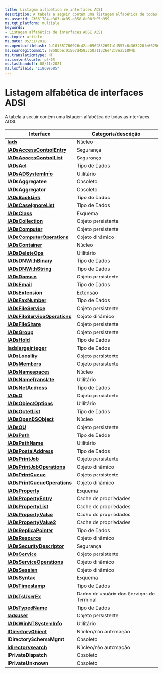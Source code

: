 ```yaml
---
title: Listagem alfabética de interfaces ADSI
description: A tabela a seguir contém uma listagem alfabética de todas as interfaces ADSI.
ms.assetid: 23661784-e303-4e05-a358-8e00fb05b959
ms.tgt_platform: multiple
keywords:
- Listagem alfabética de interfaces ADSI ADSI
ms.topic: article
ms.date: 05/31/2018
ms.openlocfilehash: 9d101357760026c42ae0969832691a2d557c64363220fe662565c0dd3923ad40
ms.sourcegitcommit: e858bbe701567d4583c50a11326e42d7ea51804b
ms.translationtype: MT
ms.contentlocale: pt-BR
ms.lasthandoff: 08/11/2021
ms.locfileid: "118692685"
---
```

# <a name="alphabetical-listing-of-adsi-interfaces"></a>Listagem alfabética de interfaces ADSI

A tabela a seguir contém uma listagem alfabética de todas as interfaces ADSI.



| Interface                                                      | Categoria/descrição        |
|----------------------------------------------------------------|-----------------------------|
| [**Iads**](/windows/desktop/api/Iads/nn-iads-iads)                                           | Núcleo                        |
| [**IADsAccessControlEntry**](/windows/desktop/api/Iads/nn-iads-iadsaccesscontrolentry)       | Segurança                    |
| [**IADsAccessControlList**](/windows/desktop/api/Iads/nn-iads-iadsaccesscontrollist)         | Segurança                    |
| [**IADsAcl**](/windows/desktop/api/Iads/nn-iads-iadsacl)                                     | Tipo de Dados                   |
| [**IADsADSystemInfo**](/windows/desktop/api/Iads/nn-iads-iadsadsysteminfo)                   | Utilitário                     |
| **IADsAggregatee**                                             | Obsoleto                    |
| **IADsAggregator**                                             | Obsoleto                    |
| [**IADsBackLink**](/windows/desktop/api/Iads/nn-iads-iadsbacklink)                           | Tipo de Dados                   |
| [**IADsCaseIgnoreList**](/windows/desktop/api/Iads/nn-iads-iadscaseignorelist)               | Tipo de Dados                   |
| [**IADsClass**](/windows/desktop/api/Iads/nn-iads-iadsclass)                                 | Esquema                      |
| [**IADsCollection**](/windows/desktop/api/Iads/nn-iads-iadscollection)                       | Objeto persistente           |
| [**IADsComputer**](/windows/desktop/api/Iads/nn-iads-iadscomputer)                           | Objeto persistente           |
| [**IADsComputerOperations**](/windows/desktop/api/Iads/nn-iads-iadscomputeroperations)       | Objeto dinâmico              |
| [**IADsContainer**](/windows/desktop/api/Iads/nn-iads-iadscontainer)                         | Núcleo                        |
| [**IADsDeleteOps**](/windows/desktop/api/Iads/nn-iads-iadsdeleteops)                         | Utilitário                     |
| [**IADsDNWithBinary**](/windows/desktop/api/Iads/nn-iads-iadsdnwithbinary)                   | Tipo de Dados                   |
| [**IADsDNWithString**](/windows/desktop/api/Iads/nn-iads-iadsdnwithstring)                   | Tipo de Dados                   |
| [**IADsDomain**](/windows/desktop/api/Iads/nn-iads-iadsdomain)                               | Objeto persistente           |
| [**IADsEmail**](/windows/desktop/api/Iads/nn-iads-iadsemail)                                 | Tipo de Dados                   |
| [**IADsExtension**](/windows/desktop/api/Iads/nn-iads-iadsextension)                         | Extensão                   |
| [**IADsFaxNumber**](/windows/desktop/api/Iads/nn-iads-iadsfaxnumber)                         | Tipo de Dados                   |
| [**IADsFileService**](/windows/desktop/api/Iads/nn-iads-iadsfileservice)                     | Objeto persistente           |
| [**IADsFileServiceOperations**](/windows/desktop/api/Iads/nn-iads-iadsfileserviceoperations) | Objeto dinâmico              |
| [**IADsFileShare**](/windows/desktop/api/Iads/nn-iads-iadsfileshare)                         | Objeto persistente           |
| [**IADsGroup**](/windows/desktop/api/Iads/nn-iads-iadsgroup)                                 | Objeto persistente           |
| [**IADsHold**](/windows/desktop/api/Iads/nn-iads-iadshold)                                   | Tipo de Dados                   |
| [**Iadslargeinteger**](/windows/desktop/api/Iads/nn-iads-iadslargeinteger)                   | Tipo de Dados                   |
| [**IADsLocality**](/windows/desktop/api/Iads/nn-iads-iadslocality)                           | Objeto persistente           |
| [**IADsMembers**](/windows/desktop/api/Iads/nn-iads-iadsmembers)                             | Objeto persistente           |
| [**IADsNamespaces**](/windows/desktop/api/Iads/nn-iads-iadsnamespaces)                       | Núcleo                        |
| [**IADsNameTranslate**](/windows/desktop/api/Iads/nn-iads-iadsnametranslate)                 | Utilitário                     |
| [**IADsNetAddress**](/windows/desktop/api/Iads/nn-iads-iadsnetaddress)                       | Tipo de Dados                   |
| [**IADsO**](/windows/desktop/api/Iads/nn-iads-iadso)                                         | Objeto persistente           |
| [**IADsObjectOptions**](/windows/desktop/api/Iads/nn-iads-iadsobjectoptions)                 | Utilitário                     |
| [**IADsOctetList**](/windows/desktop/api/Iads/nn-iads-iadsoctetlist)                         | Tipo de Dados                   |
| [**IADsOpenDSObject**](/windows/desktop/api/Iads/nn-iads-iadsopendsobject)                   | Núcleo                        |
| [**IADsOU**](/windows/desktop/api/Iads/nn-iads-iadsou)                                       | Objeto persistente           |
| [**IADsPath**](/windows/desktop/api/Iads/nn-iads-iadspath)                                   | Tipo de Dados                   |
| [**IADsPathName**](/windows/desktop/api/Iads/nn-iads-iadspathname)                           | Utilitário                     |
| [**IADsPostalAddress**](/windows/desktop/api/Iads/nn-iads-iadspostaladdress)                 | Tipo de Dados                   |
| [**IADsPrintJob**](/windows/desktop/api/Iads/nn-iads-iadsprintjob)                           | Objeto persistente           |
| [**IADsPrintJobOperations**](/windows/desktop/api/Iads/nn-iads-iadsprintjoboperations)       | Objeto dinâmico              |
| [**IADsPrintQueue**](/windows/desktop/api/Iads/nn-iads-iadsprintqueue)                       | Objeto persistente           |
| [**IADsPrintQueueOperations**](/windows/desktop/api/Iads/nn-iads-iadsprintqueueoperations)   | Objeto dinâmico              |
| [**IADsProperty**](/windows/desktop/api/Iads/nn-iads-iadsproperty)                           | Esquema                      |
| [**IADsPropertyEntry**](/windows/desktop/api/Iads/nn-iads-iadspropertyentry)                 | Cache de propriedades              |
| [**IADsPropertyList**](/windows/desktop/api/Iads/nn-iads-iadspropertylist)                   | Cache de propriedades              |
| [**IADsPropertyValue**](/windows/desktop/api/Iads/nn-iads-iadspropertyvalue)                 | Cache de propriedades              |
| [**IADsPropertyValue2**](/windows/desktop/api/Iads/nn-iads-iadspropertyvalue2)               | Cache de propriedades              |
| [**IADsReplicaPointer**](/windows/desktop/api/Iads/nn-iads-iadsreplicapointer)               | Tipo de Dados                   |
| [**IADsResource**](/windows/desktop/api/Iads/nn-iads-iadsresource)                           | Objeto dinâmico              |
| [**IADsSecurityDescriptor**](/windows/desktop/api/Iads/nn-iads-iadssecuritydescriptor)       | Segurança                    |
| [**IADsService**](/windows/desktop/api/Iads/nn-iads-iadsservice)                             | Objeto persistente           |
| [**IADsServiceOperations**](/windows/desktop/api/Iads/nn-iads-iadsserviceoperations)         | Objeto dinâmico              |
| [**IADsSession**](/windows/desktop/api/Iads/nn-iads-iadssession)                             | Objeto dinâmico              |
| [**IADsSyntax**](/windows/desktop/api/Iads/nn-iads-iadssyntax)                               | Esquema                      |
| [**IADsTimestamp**](/windows/desktop/api/Iads/nn-iads-iadstimestamp)                         | Tipo de Dados                   |
| [**IADsTsUserEx**](/windows/desktop/api/tsuserex/nn-tsuserex-iadstsuserex)                      | Dados de usuário dos Serviços de Terminal |
| [**IADsTypedName**](/windows/desktop/api/Iads/nn-iads-iadstypedname)                         | Tipo de Dados                   |
| [**Iadsuser**](/windows/desktop/api/Iads/nn-iads-iadsuser)                                   | Objeto persistente           |
| [**IADsWinNTSystemInfo**](/windows/desktop/api/Iads/nn-iads-iadswinntsysteminfo)             | Utilitário                     |
| [**IDirectoryObject**](/windows/desktop/api/Iads/nn-iads-idirectoryobject)                   | Núcleo/não automação         |
| **IDirectorySchemaMgmt**                                       | Obsoleto                    |
| [**Idirectorysearch**](/windows/desktop/api/Iads/nn-iads-idirectorysearch)                   | Núcleo/não automação         |
| **IPrivateDispatch**                                           | Obsoleto                    |
| **IPrivateUnknown**                                            | Obsoleto                    |



 

 

 